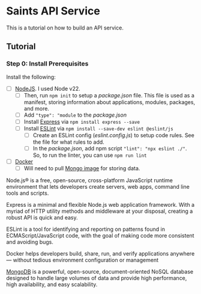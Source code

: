 # Saints API Service

This is a tutorial on how to build an API service.

## Tutorial

### Step 0: Install Prerequisites

Install the following:

- [ ] [NodeJS](https://nodejs.org/en). I used Node v22.
  - [ ] Then, run `npm init` to setup a _package.json_ file. This file is used as a manifest, storing information about applications, modules, packages, and more.
  - [ ] Add `"type": "module` to the _package.json_
  - [ ] Install [Express](https://expressjs.com/en/starter/installing.html) via `npm install express --save`
  - [ ] Install [ESLint](https://eslint.org/docs/latest/use/getting-started) via `npm install --save-dev eslint @eslint/js`
    - [ ] Create an ESLint config (_eslint.config.js_) to setup code rules. See the file for what rules to add.
    - [ ] In the _package.json_, add npm script `"lint": "npx eslint ./"`. So, to run the linter, you can use `npm run lint`
- [ ] [Docker](https://docs.docker.com/engine/install/)
  - [ ] Will need to pull [Mongo image](https://hub.docker.com/_/mongo) for storing data.

Node.js® is a free, open-source, cross-platform JavaScript runtime environment that lets developers create servers, web apps, command line tools and scripts.

Express is a minimal and flexible Node.js web application framework. With a myriad of HTTP utility methods and middleware at your disposal, creating a robust API is quick and easy.

ESLint is a tool for identifying and reporting on patterns found in ECMAScript/JavaScript code, with the goal of making code more consistent and avoiding bugs.

Docker helps developers build, share, run, and verify applications anywhere — without tedious environment configuration or management

[MongoDB](https://www.mongodb.com/) is a powerful, open-source, document-oriented NoSQL database designed to handle large volumes of data and provide high performance, high availability, and easy scalability.
